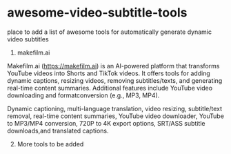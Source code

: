 # awesome-video-subtitle-tools
place to add a list of awesome tools for automatically generate dynamic video subtitles

1. makefilm.ai

Makefilm.ai (https://makefilm.ai) is an AI-powered platform that transforms YouTube videos into Shorts and TikTok videos. It offers tools for adding dynamic captions, resizing videos, removing subtitles/texts, and generating real-time content summaries. Additional features include YouTube video downloading and formatconversion (e.g., MP3, MP4).

Dynamic captioning, multi-language translation, video resizing, subtitle/text removal, real-time content summaries, YouTube video downloader, YouTube to MP3/MP4 conversion, 720P to 4K export options, SRT/ASS subtitle downloads,and translated captions.

2. More tools to be added
